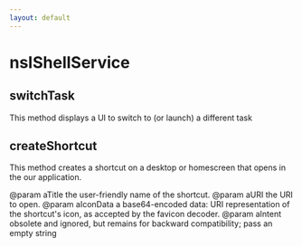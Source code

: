 ```yaml
---
layout: default
---
```


# nsIShellService #

## switchTask ##

This method displays a UI to switch to (or launch) a different task


## createShortcut ##

This method creates a shortcut on a desktop or homescreen that opens in
the our application.

@param aTitle     the user-friendly name of the shortcut.
@param aURI       the URI to open.
@param aIconData  a base64-encoded data: URI representation of the shortcut's icon, as accepted by the favicon decoder.
@param aIntent    obsolete and ignored, but remains for backward compatibility; pass an empty string

